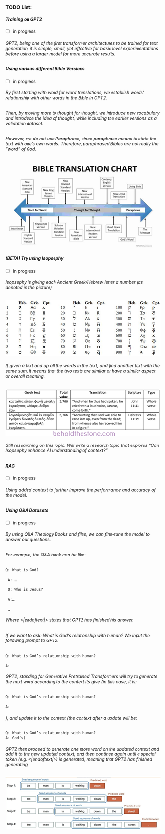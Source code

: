 ### TODO List:
##### Training on GPT2 
- [ ] in progress
###### GPT2, being one of the first transformer architectures to be trained for text generation, it is simple, small, yet effective for basic level experimentations before using a larger model for more accurate results.
##### Using various different Bible Versions
- [ ] in progress
###### By first starting with word for word translations, we establish words’ relationship with other words in the Bible in GPT2.
###### Then, by moving more to thought for thought, we introduce new vocabulary and introduce the idea of thought, while including the earlier versions as a validation dataset.
###### However, we do not use Paraphrase, since paraphrase means to state the text with one’s own words. Therefore, paraphrased Bibles are not really the “word” of God.

![Bible Translations](https://github.com/ProjectBibleGPT2/.github/blob/384eb9bf911c53a65d136b09ebb6cf6a35d6d172/profile/bbltrans.png "Bible Translations")

##### (BETA) Try using Isopsephy
- [ ] in progress
###### Isopsephy is giving each Ancient Greek/Hebrew letter a number (as denoted in the picture)

![Isopsepy Letters](https://github.com/ProjectBibleGPT2/.github/blob/384eb9bf911c53a65d136b09ebb6cf6a35d6d172/profile/Isopsephy%20letters.png "Isopsephy Letters")

###### If given a text and up all the words in the text, and find another text with the same sum, it means that the two texts are similar or have a similar aspect or overall meaning.

![Isopsephy Example](https://github.com/ProjectBibleGPT2/.github/blob/384eb9bf911c53a65d136b09ebb6cf6a35d6d172/profile/isospephy.png "Isopsephy Example")

###### Still researching on this topic. Will write a research topic that explores “Can Isopsephy enhance AI understanding of context?”
##### RAG
- [ ] in progress
###### Using added context to further improve the performance and accuracy of the model.
##### Using Q&A Datasets
- [ ] in progress
###### By using Q&A Theology Books and files, we can fine-tune the model to answer our questions.
###### For example, the Q&A book can be like:
```
Q: What is God?

 A: …

 Q: Who is Jesus?

 A:…

 …
```
###### Where <|endoftext|> states that GPT2 has finished his answer.
###### If we want to ask: What is God’s relationship with human? We input the following prompt to GPT2.

```
Q: What is God’s relationship with human?

A:
```

###### GPT2, standing for Generative Pretrained Transformers will try to generate the next word according to the context its give (in this case, it is:

```
Q: What is God’s relationship with human?

A:
```
###### ), and update it to the context (the context after a update will be:

```
Q: What is God’s relationship with human?
A: God’s)
```

###### GPT2 then proceed to generate one more word on the updated context and add it to the new updated context, and then continue again until a special token (e.g. <|endoftext|>) is generated, meaning that GPT2 has finished generating.

![GPT2 Generation](https://github.com/ProjectBibleGPT2/.github/blob/384eb9bf911c53a65d136b09ebb6cf6a35d6d172/profile/generation.png "GPT2 Generation Example")

